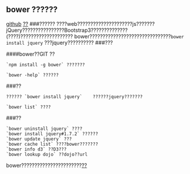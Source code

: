 bower ??????
------------------

[github](https://github.com/bower/bower)
[??](http://blog.fens.me/nodejs-bower-intro/)
###??????
????web?????????????????????js???????jQuery????????????????Bootstrap3??????????????(????)????????????????????
	bower???????????????????????????????`bower install jquery` ???jquery??????????
###???
	
####bower??GIT ??

	`npm install -g bower` ???????
	
	`bower -help` ??????
	
###??
		
	?????? `bower install jquery`	 ??????jquery???????
	
	`bower list` ????
###??

	`bower uninstall jquery` ????
	`bower install jquery#1.7.2` ??????
	`bower update jquery` ???
	`bower cache list` ????bower???????
	`bower info d3` ??D3???
	`bower lookup dojo` ??dojo??url
	
bower???????????????????????[??](http://blog.fens.me/nodejs-bower-intro/)
	
	
	
	
	